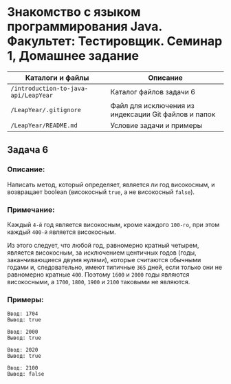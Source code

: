 # Знакомство с языком программирования Java. Факультет: Тестировщик. Семинар 1, Домашнее задание

Каталоги и файлы                     | Описание
-------------------------------------|-----------------------------------------------------
`/introduction-to-java-api/LeapYear` | Каталог файлов задачи 6
`/LeapYear/.gitignore`               | Файл для исключения из индексации Git файлов и папок
`/LeapYear/README.md`                | Условие задачи и примеры

## Задача 6

### Описание:

Написать метод, который определяет, является ли год високосным, и возвращает boolean (високосный `true`, а не високосный `false`). 

### Примечание:

Каждый `4-й` год является високосным, кроме каждого `100-го`, при этом каждый `400-й` является високосным.

Из этого следует, что любой год, равномерно кратный четырем, является високосным, за исключением центичных годов (годы, заканчивающиеся двумя нулями), которые считаются обычными годами и, следовательно, имеют типичные `365` дней, если только они не равномерно кратные `400`. Поэтому `1600` и `2000` годы являются високосными, а `1700`, `1800`, `1900` и `2100` таковыми не являются.

### Примеры:

```
Ввод: 1704
Вывод: true
```
```
Ввод: 2000
Вывод: true
```
```
Ввод: 2020
Вывод: true
```
```
Ввод: 2100
Вывод: false
```

